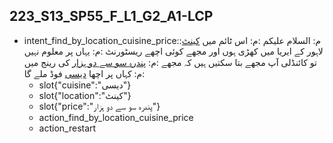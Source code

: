 ## 223_S13_SP55_F_L1_G2_A1-LCP
* intent_find_by_location_cuisine_price::م: السلام علیکم :م: اس ٹائم میں [کینٹ](location) لاہور کے ایریا میں کھڑی ہوں اور مجھے کوئی اچھے ریسٹورنٹ :م: یہاں پر معلوم نہیں تو کائنڈلی آپ مجھے بتا سکتیں ہیں کہ مجھے :م: [پندرہ سو سے دو ہزار](price) کی رینج میں :م: کہاں پر اچھا [دیسی](cuisine) فوڈ ملے گا
	- slot{"cuisine":"دیسی"}
	- slot{"location":"کینٹ"}
	- slot{"price":"پندرہ سو سے دو ہزار"}
	- action_find_by_location_cuisine_price
	- action_restart